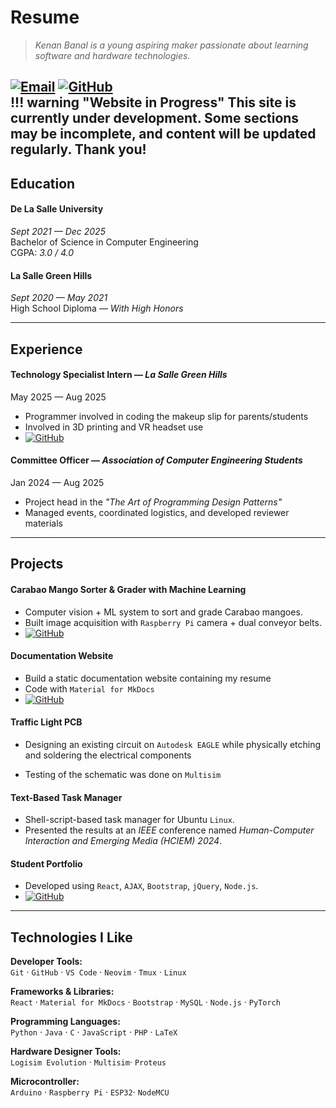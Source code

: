 #  **Resume** 
> _Kenan Banal is a young aspiring maker passionate about learning software and hardware technologies._

  
 [![Email](https://img.shields.io/badge/Email-D14836?style=flat&logo=gmail&logoColor=white)](mailto:kenanbanal@example.com)
 [![GitHub](https://img.shields.io/badge/GitHub-181717?style=flat&logo=github&logoColor=white)](https://github.com/kenaniscoding)  
!!! warning "Website in Progress"
    This site is currently under development. Some sections may be incomplete, and content will be updated regularly. Thank you!  
---

## **Education**
#### **De La Salle University**  
*Sept 2021 — Dec 2025*  
Bachelor of Science in Computer Engineering  
CGPA: *3.0 / 4.0*  

#### **La Salle Green Hills**  
*Sept 2020 — May 2021*  
High School Diploma — _With High Honors_

---

## **Experience**

#### **Technology Specialist Intern** — *La Salle Green Hills*  
<span class="resume-date">May 2025 — Aug 2025</span>  

- Programmer involved in coding the makeup slip for parents/students  
- Involved in 3D printing and VR headset use  
- [![GitHub](https://img.shields.io/badge/GitHub-181717?style=flat&logo=github&logoColor=white)](https://github.com/LSGH-OJT-EdTech-Code)  

#### **Committee Officer** — *Association of Computer Engineering Students*  
<span style="resume-date">Jan 2024 — Aug 2025</span>  

- Project head in the _"The Art of Programming Design Patterns"_  
- Managed events, coordinated logistics, and developed reviewer materials  
---

## **Projects**

#### **Carabao Mango Sorter & Grader with Machine Learning**
- Computer vision + ML system to sort and grade Carabao mangoes.  
- Built image acquisition with `Raspberry Pi` camera + dual conveyor belts.  
- [![GitHub](https://img.shields.io/badge/GitHub-181717?style=flat&logo=github&logoColor=white)](https://github.com/kenaniscoding/thesisLaTeX)
#### **Documentation Website**
- Build a static documentation website containing my resume
- Code with `Material for MkDocs`  
- [![GitHub](https://img.shields.io/badge/GitHub-181717?style=flat&logo=github&logoColor=white)](https://github.com/kenaniscoding/mkdocs-resume)

#### Traffic Light PCB
- Designing an existing circuit on `Autodesk EAGLE` while physically etching and soldering the electrical components

- Testing of the schematic was done on `Multisim` 

#### **Text-Based Task Manager**
- Shell-script-based task manager for Ubuntu `Linux`.  
- Presented the results at an _IEEE_ conference named _Human-Computer Interaction and Emerging Media (HCIEM) 2024_.

#### **Student Portfolio**
- Developed using `React`, `AJAX`, `Bootstrap`, `jQuery`, `Node.js`.  
- [![GitHub](https://img.shields.io/badge/GitHub-181717?style=flat&logo=github&logoColor=white)](https://github.com/kenaniscoding/LBYCPG3_FinalProject)

---

## **Technologies I Like**

**Developer Tools:**  
`Git` · `GitHub` · `VS Code` · `Neovim` · `Tmux` · `Linux` 

**Frameworks & Libraries:**  
`React` · `Material for MkDocs` · `Bootstrap` · `MySQL` · `Node.js` · `PyTorch` 

**Programming Languages:**  
`Python` · `Java` · `C` · `JavaScript` · `PHP` · `LaTeX` 

**Hardware Designer Tools:**  
`Logisim Evolution` · `Multisim`· `Proteus`

**Microcontroller:**  
`Arduino` · `Raspberry Pi` · `ESP32`· `NodeMCU`
